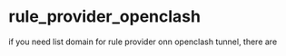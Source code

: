 # rule_provider_openclash
if you need list domain for rule provider onn openclash tunnel, there are
